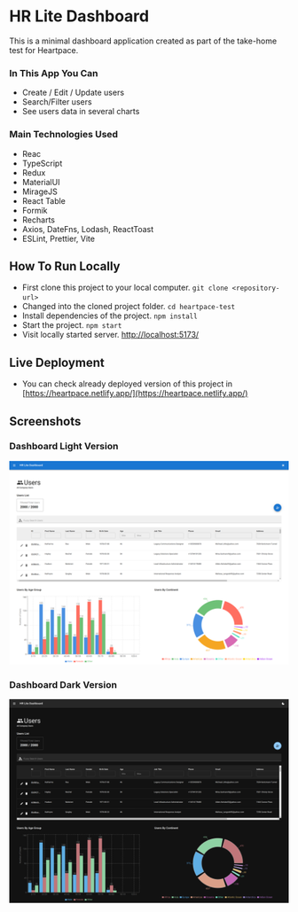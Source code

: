 # HR Lite Dashboard

This is a minimal dashboard application created as part of the take-home test for Heartpace.

### In This App You Can

- Create / Edit / Update users
- Search/Filter users
- See users data in several charts

### Main Technologies Used

- Reac
- TypeScript
- Redux
- MaterialUI
- MirageJS
- React Table
- Formik
- Recharts
- Axios, DateFns, Lodash, ReactToast
- ESLint, Prettier, Vite

## How To Run Locally

- First clone this project to your local computer. `git clone <repository-url>`
- Changed into the cloned project folder. `cd heartpace-test`
- Install dependencies of the project. `npm install`
- Start the project. `npm start`
- Visit locally started server. [http://localhost:5173/](http://localhost:5173/)

## Live Deployment

- You can check already deployed version of this project in [https://heartpace.netlify.app/](https://heartpace.netlify.app/)

## Screenshots

### Dashboard Light Version

<p align="center">
  <img src="resources/Dashboard-Light.png"/>
</p>

### Dashboard Dark Version

<p align="center">
  <img src="resources/Dashboard-Dark.png"/>
</p>
